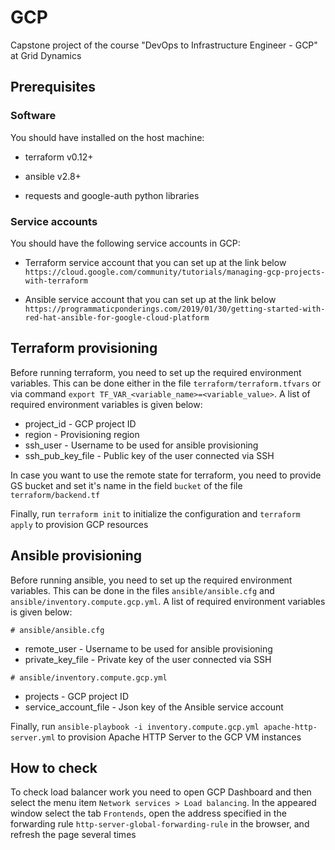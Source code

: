 # GCP
Capstone project of the course "DevOps to Infrastructure Engineer - GCP" at Grid Dynamics

## Prerequisites

### Software

You should have installed on the host machine:

* terraform v0.12+

* ansible v2.8+

* requests and google-auth python libraries 

### Service accounts

You should have the following service accounts in GCP:

* Terraform service account that you can set up at the link below
`https://cloud.google.com/community/tutorials/managing-gcp-projects-with-terraform`

* Ansible service account that you can set up at the link below
`https://programmaticponderings.com/2019/01/30/getting-started-with-red-hat-ansible-for-google-cloud-platform`

## Terraform provisioning

Before running terraform, you need to set up the required environment variables. 
This can be done either in the file `terraform/terraform.tfvars` or via command `export TF_VAR_<variable_name>=<variable_value>`.
A list of required environment variables is given below:

* project_id - GCP project ID
* region - Provisioning region
* ssh_user - Username to be used for ansible provisioning
* ssh_pub_key_file - Public key of the user connected via SSH

In case you want to use the remote state for terraform, you need to provide GS bucket 
and set it's name in the field `bucket` of the file `terraform/backend.tf`

Finally, run `terraform init` to initialize the configuration and `terraform apply` to provision GCP resources

## Ansible provisioning

Before running ansible, you need to set up the required environment variables.
This can be done in the files `ansible/ansible.cfg` and `ansible/inventory.compute.gcp.yml`.
A list of required environment variables is given below:

`# ansible/ansible.cfg`
* remote_user - Username to be used for ansible provisioning
* private_key_file - Private key of the user connected via SSH

`# ansible/inventory.compute.gcp.yml`
* projects - GCP project ID
* service_account_file - Json key of the Ansible service account

Finally, run `ansible-playbook -i inventory.compute.gcp.yml apache-http-server.yml` to provision Apache HTTP Server to the GCP VM instances

## How to check

To check load balancer work you need to open GCP Dashboard and then select the menu item `Network services > Load balancing`.
In the appeared window select the tab `Frontends`, open the address specified in the forwarding rule `http-server-global-forwarding-rule` in the browser, 
and refresh the page several times
